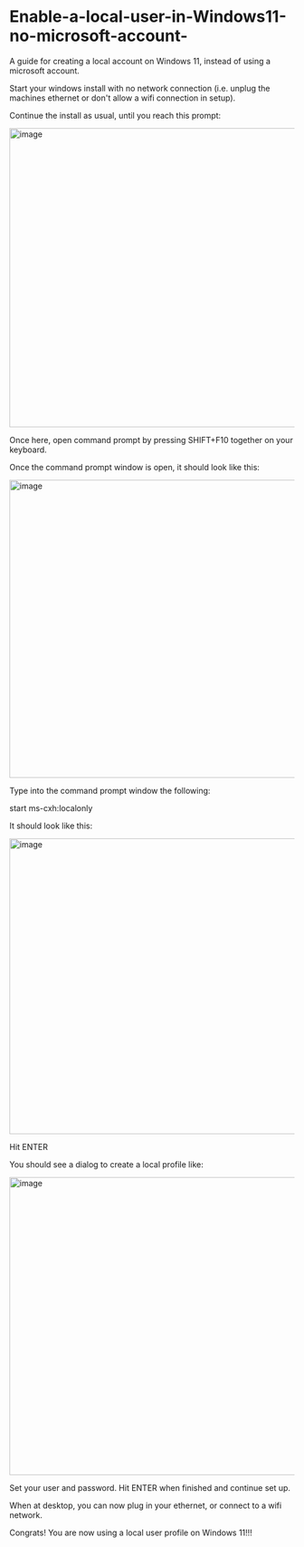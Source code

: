 # Enable-a-local-user-in-Windows11-no-microsoft-account-
A guide for creating a local account on Windows 11, instead of using a microsoft account.

Start your windows install with no network connection (i.e. unplug the machines ethernet or don't allow a wifi connection in setup).

Continue the install as usual, until you reach this prompt:

<img width="707" height="528" alt="image" src="https://github.com/user-attachments/assets/80ba4606-9c61-4ef0-a420-39b7a157f5ef" />

Once here, open command prompt by pressing SHIFT+F10 together on your keyboard.

Once the command prompt window is open, it should look like this:

<img width="708" height="526" alt="image" src="https://github.com/user-attachments/assets/b8c092f4-e380-496f-9cc3-c21be6b4d479" />

Type into the command prompt window the following:

start ms-cxh:localonly

It should look like this:

<img width="707" height="522" alt="image" src="https://github.com/user-attachments/assets/d9b7185f-34eb-4832-bf41-3e029c41d01e" />

Hit ENTER

You should see a dialog to create a local profile like:

<img width="707" height="526" alt="image" src="https://github.com/user-attachments/assets/548d3bb3-a6ae-43e5-87f3-7db4161b7778" />

Set your user and password. Hit ENTER when finished and continue set up.

When at desktop, you can now plug in your ethernet, or connect to a wifi network.

Congrats! You are now using a local user profile on Windows 11!!!
